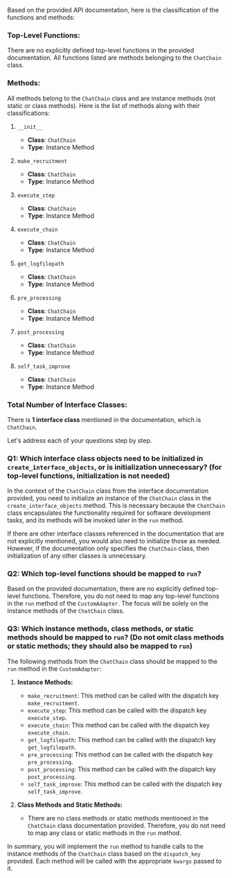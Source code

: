Based on the provided API documentation, here is the classification of the functions and methods:

### Top-Level Functions:
There are no explicitly defined top-level functions in the provided documentation. All functions listed are methods belonging to the `ChatChain` class.

### Methods:
All methods belong to the `ChatChain` class and are instance methods (not static or class methods). Here is the list of methods along with their classifications:

1. `__init__`
   - **Class**: `ChatChain`
   - **Type**: Instance Method

2. `make_recruitment`
   - **Class**: `ChatChain`
   - **Type**: Instance Method

3. `execute_step`
   - **Class**: `ChatChain`
   - **Type**: Instance Method

4. `execute_chain`
   - **Class**: `ChatChain`
   - **Type**: Instance Method

5. `get_logfilepath`
   - **Class**: `ChatChain`
   - **Type**: Instance Method

6. `pre_processing`
   - **Class**: `ChatChain`
   - **Type**: Instance Method

7. `post_processing`
   - **Class**: `ChatChain`
   - **Type**: Instance Method

8. `self_task_improve`
   - **Class**: `ChatChain`
   - **Type**: Instance Method

### Total Number of Interface Classes:
There is **1 interface class** mentioned in the documentation, which is `ChatChain`.

Let's address each of your questions step by step.

### Q1: Which interface class objects need to be initialized in `create_interface_objects`, or is initialization unnecessary? (for top-level functions, initialization is not needed)

In the context of the `ChatChain` class from the interface documentation provided, you need to initialize an instance of the `ChatChain` class in the `create_interface_objects` method. This is necessary because the `ChatChain` class encapsulates the functionality required for software development tasks, and its methods will be invoked later in the `run` method.

If there are other interface classes referenced in the documentation that are not explicitly mentioned, you would also need to initialize those as needed. However, if the documentation only specifies the `ChatChain` class, then initialization of any other classes is unnecessary.

### Q2: Which top-level functions should be mapped to `run`?

Based on the provided documentation, there are no explicitly defined top-level functions. Therefore, you do not need to map any top-level functions in the `run` method of the `CustomAdapter`. The focus will be solely on the instance methods of the `ChatChain` class.

### Q3: Which instance methods, class methods, or static methods should be mapped to `run`? (Do not omit class methods or static methods; they should also be mapped to `run`)

The following methods from the `ChatChain` class should be mapped to the `run` method in the `CustomAdapter`:

1. **Instance Methods:**
   - `make_recruitment`: This method can be called with the dispatch key `make_recruitment`.
   - `execute_step`: This method can be called with the dispatch key `execute_step`.
   - `execute_chain`: This method can be called with the dispatch key `execute_chain`.
   - `get_logfilepath`: This method can be called with the dispatch key `get_logfilepath`.
   - `pre_processing`: This method can be called with the dispatch key `pre_processing`.
   - `post_processing`: This method can be called with the dispatch key `post_processing`.
   - `self_task_improve`: This method can be called with the dispatch key `self_task_improve`.

2. **Class Methods and Static Methods:**
   - There are no class methods or static methods mentioned in the `ChatChain` class documentation provided. Therefore, you do not need to map any class or static methods in the `run` method.

In summary, you will implement the `run` method to handle calls to the instance methods of the `ChatChain` class based on the `dispatch_key` provided. Each method will be called with the appropriate `kwargs` passed to it.